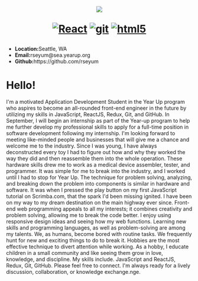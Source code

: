 
<h1 align="center">
  <a href="https://git.io/typing-svg">
    <img src="https://readme-typing-svg.herokuapp.com/?lines=Rahel,+Seyum;&center=true&size=30">
  </a>
  <p align="center">
  <a href="https://reactjs.org/" target="_blank"><img alt="React" src="https://img.shields.io/badge/-React-45b8d8?style=flat-square&logo=react&logoColor=white" /></a>
  <a href="https://git-scm.com/" target="_blank"><img alt="git" src="https://img.shields.io/badge/-Git-F05032?style=flat-square&logo=git&logoColor=white" /></a>
   <a href="https://html.spec.whatwg.org/" target="_blank"><img alt="html5" src="https://img.shields.io/badge/-HTML5-E34F26?style=flat-square&logo=html5&logoColor=white" /></a>
</p>
</h1>

<p align="left">
<ul><li><b>Location:</b>Seattle, WA</li> 
  <li><b>Email:</b>rseyum@sea.yearup.org</li>
  <li><b>Github:</b>https://github.com/rseyum</li>
  <!--<li><b>LinkedIn:</b>https://www.linkedin.com/in/rahel-seyum-b21b9a1b9/</li>-->
    </ul>
<h1>Hello!</h1>
I'm a motivated Application Development Student in the Year Up program who aspires to become an all-rounded front-end engineer in the future by utilizing my skills in JavaScript, ReactJS, Redux, Git, and GitHub. In September, I will begin an internship as part of the Year-up program to help me further develop my professional skills to apply for a full-time position in software development following my internship.
I'm looking forward to meeting like-minded people and businesses that will give me a chance and welcome me to the industry.
Since I was young, I have always deconstructed every toy I had to figure out how and why they worked the way they did and then reassemble them into the whole operation. These hardware skills drew me to work as a medical device assembler, tester, and programmer. It was simple for me to break into the industry, and I worked until I had to stop for Year Up.
The technique for problem solving, analyzing, and breaking down the problem into components is similar in hardware and software. It was when I pressed the play button on my first JavaScript tutorial on Scrimba.com, that the spark I'd been missing ignited. I have been on my way to my dream destination on the main highway ever since.
Front-end web programming appeals to all my interests; it combines creativity and problem solving, allowing me to break the code better. I enjoy using responsive design ideas and seeing how my web functions. Learning new skills and programming languages, as well as problem-solving are among my talents.
We, as humans, become bored with routine tasks. We frequently hunt for new and exciting things to do to break it. Hobbies are the most effective technique to divert attention while working. As a hobby, I educate children in a small community and like seeing them grow in love, knowledge, and discipline. My skills include. JavaScript and ReactJS, Redux, Git, GitHub.
Please feel free to connect. I'm always ready for a lively discussion, collaboration, or knowledge exchange.nge.
    </p>
